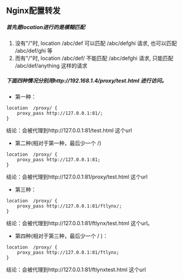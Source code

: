 ## Nginx配置转发

##### 首先是location进行的是模糊匹配

1) 没有"/"时, location /abc/def 可以匹配 /abc/defghi 请求, 也可以匹配 /abc/def/ghi 等
2) 而有"/"时, location /abc/def/ 不能匹配 /abc/defghi 请求, 只能匹配 /abc/def/anything 这样的请求

##### 下面四种情况分别用http://192.168.1.4/proxy/test.html 进行访问。
- 第一种：
```
location  /proxy/ {
    proxy_pass http://127.0.0.1:81/;
}
```
结论：会被代理到http://127.0.0.1:81/test.html 这个url

- 第二种(相对于第一种，最后少一个 /)
```
location  /proxy/ {
    proxy_pass http://127.0.0.1:81;
}
```
结论：会被代理到http://127.0.0.1:81/proxy/test.html 这个url

- 第三种：
```
location  /proxy/ {
    proxy_pass http://127.0.0.1:81/ftlynx/;
}
```
结论：会被代理到http://127.0.0.1:81/ftlynx/test.html 这个url。

- 第四种(相对于第三种，最后少一个 / )：
```
location  /proxy/ {
    proxy_pass http://127.0.0.1:81/ftlynx;
}
```

结论：会被代理到http://127.0.0.1:81/ftlynxtest.html 这个url
